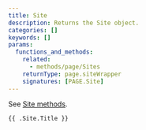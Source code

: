 ```yaml
---
title: Site
description: Returns the Site object.
categories: []
keywords: []
params:
  functions_and_methods:
    related:
      - methods/page/Sites
    returnType: page.siteWrapper
    signatures: [PAGE.Site]
---
```


See [Site methods].

[Site methods]: /methods/site/

```go-html-template
{{ .Site.Title }}
```
